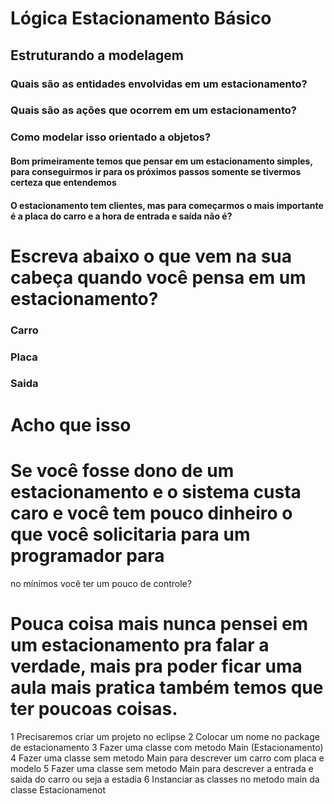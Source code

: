 # Lógica Estacionamento Básico

## Estruturando a modelagem

### Quais são as entidades envolvidas em um estacionamento?
### Quais são as ações que ocorrem em um estacionamento?
### Como modelar isso orientado a objetos?

#### Bom primeiramente temos que pensar em um estacionamento simples, para conseguirmos ir para os próximos passos somente se tivermos certeza que entendemos
#### O estacionamento tem clientes, mas para começarmos o mais importante é a placa do carro e a hora de entrada e saída não é?

# Escreva abaixo o que vem na sua cabeça quando você pensa em um estacionamento?


### Carro
### Placa
### Saida

# Acho que isso

# Se você fosse dono de um estacionamento e o sistema custa caro e você tem pouco dinheiro o que você solicitaria para um programador para 
no mínimos você ter um pouco de controle?

# Pouca coisa mais nunca pensei em um estacionamento pra falar a verdade, mais pra poder ficar uma aula mais pratica também temos que ter poucoas coisas.

1 Precisaremos criar um projeto no eclipse
2 Colocar um nome no package de estacionamento
3 Fazer uma classe com metodo Main (Estacionamento)
4 Fazer uma classe sem metodo Main para descrever um carro com placa e modelo
5 Fazer uma classe sem metodo Main para descrever a entrada e saida do carro ou seja a estadia
6 Instanciar as classes no metodo main da classe Estacionamenot

